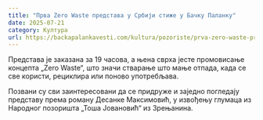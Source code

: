 ```yaml
---
title: "Прва Zero Waste представа у Србији стиже у Бачку Паланку"
date: 2025-07-21
category: Култура
url: https://backapalankavesti.com/kultura/pozoriste/prva-zero-waste-predstava-u-srbiji-stize-u-backu-palanku/
---
```


Представа је заказана за 19 часова, а њена сврха јесте промовисање концепта „Zero Waste“, што значи стварање што мање отпада, када се све користи, рециклира или поново употребљава.

Позвани су сви заинтересовани да се придруже и заједно погледају представу према роману Десанке Максимовић, у извођењу глумаца из Народног позоришта „Тоша Јовановић“ из Зрењанина.
